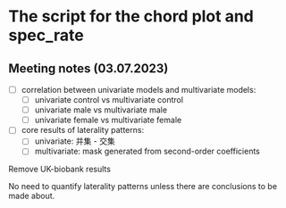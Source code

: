 # The script for the chord plot and spec_rate

## Meeting notes (03.07.2023)

- [ ] correlation between univariate models and multivariate models:
  - [ ] univariate control vs multivariate control
  - [ ] univariate male vs multivariate male
  - [ ] univariate female vs multivariate female

- [ ] core results of laterality patterns:
  - [ ] univariate: 并集 - 交集
  - [ ] multivariate: mask generated from second-order coefficients

Remove UK-biobank results

No need to quantify laterality patterns unless there are conclusions to be made about.
